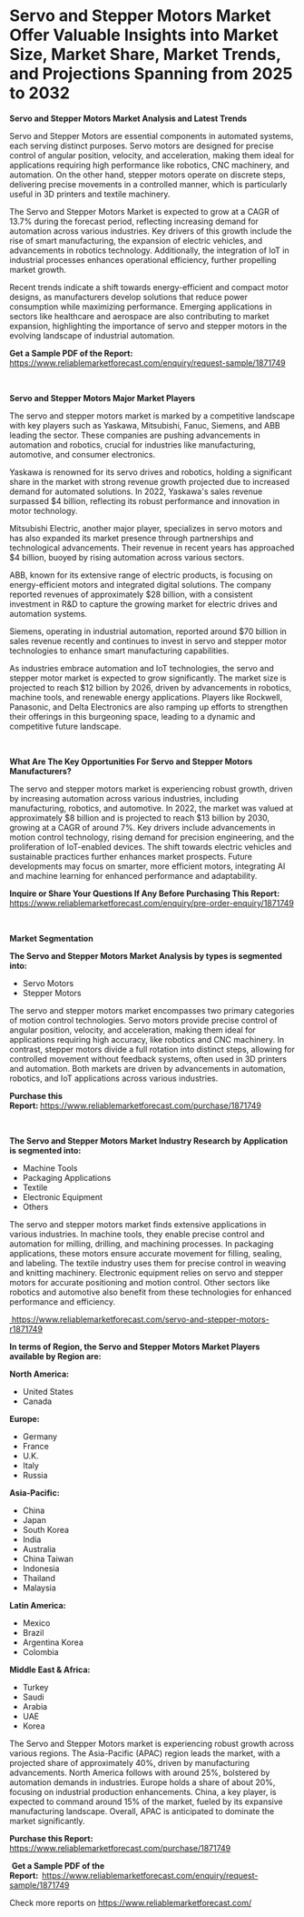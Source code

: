 <p><h1>Servo and Stepper Motors Market Offer Valuable Insights into Market Size, Market Share, Market Trends, and Projections Spanning from 2025 to 2032</h1></p><p><strong>Servo and Stepper Motors Market Analysis and Latest Trends</strong></p>
<p><p>Servo and Stepper Motors are essential components in automated systems, each serving distinct purposes. Servo motors are designed for precise control of angular position, velocity, and acceleration, making them ideal for applications requiring high performance like robotics, CNC machinery, and automation. On the other hand, stepper motors operate on discrete steps, delivering precise movements in a controlled manner, which is particularly useful in 3D printers and textile machinery.</p><p>The Servo and Stepper Motors Market is expected to grow at a CAGR of 13.7% during the forecast period, reflecting increasing demand for automation across various industries. Key drivers of this growth include the rise of smart manufacturing, the expansion of electric vehicles, and advancements in robotics technology. Additionally, the integration of IoT in industrial processes enhances operational efficiency, further propelling market growth. </p><p>Recent trends indicate a shift towards energy-efficient and compact motor designs, as manufacturers develop solutions that reduce power consumption while maximizing performance. Emerging applications in sectors like healthcare and aerospace are also contributing to market expansion, highlighting the importance of servo and stepper motors in the evolving landscape of industrial automation.</p></p>
<p><strong>Get a Sample PDF of the Report:&nbsp;</strong> <a href="https://www.reliablemarketforecast.com/enquiry/request-sample/1871749?utm_campaign=2724&utm_medium=2&utm_source=Github&utm_content=ia&utm_term=08042025&utm_id=servo-and-stepper-motors">https://www.reliablemarketforecast.com/enquiry/request-sample/1871749</a></p>
<p>&nbsp;</p>
<p><strong>Servo and Stepper Motors Major Market Players</strong></p>
<p><p>The servo and stepper motors market is marked by a competitive landscape with key players such as Yaskawa, Mitsubishi, Fanuc, Siemens, and ABB leading the sector. These companies are pushing advancements in automation and robotics, crucial for industries like manufacturing, automotive, and consumer electronics.</p><p>Yaskawa is renowned for its servo drives and robotics, holding a significant share in the market with strong revenue growth projected due to increased demand for automated solutions. In 2022, Yaskawa's sales revenue surpassed $4 billion, reflecting its robust performance and innovation in motor technology.</p><p>Mitsubishi Electric, another major player, specializes in servo motors and has also expanded its market presence through partnerships and technological advancements. Their revenue in recent years has approached $4 billion, buoyed by rising automation across various sectors.</p><p>ABB, known for its extensive range of electric products, is focusing on energy-efficient motors and integrated digital solutions. The company reported revenues of approximately $28 billion, with a consistent investment in R&D to capture the growing market for electric drives and automation systems.</p><p>Siemens, operating in industrial automation, reported around $70 billion in sales revenue recently and continues to invest in servo and stepper motor technologies to enhance smart manufacturing capabilities. </p><p>As industries embrace automation and IoT technologies, the servo and stepper motor market is expected to grow significantly. The market size is projected to reach $12 billion by 2026, driven by advancements in robotics, machine tools, and renewable energy applications. Players like Rockwell, Panasonic, and Delta Electronics are also ramping up efforts to strengthen their offerings in this burgeoning space, leading to a dynamic and competitive future landscape.</p></p>
<p>&nbsp;</p>
<p><strong>What Are The Key Opportunities For Servo and Stepper Motors Manufacturers?</strong></p>
<p><p>The servo and stepper motors market is experiencing robust growth, driven by increasing automation across various industries, including manufacturing, robotics, and automotive. In 2022, the market was valued at approximately $8 billion and is projected to reach $13 billion by 2030, growing at a CAGR of around 7%. Key drivers include advancements in motion control technology, rising demand for precision engineering, and the proliferation of IoT-enabled devices. The shift towards electric vehicles and sustainable practices further enhances market prospects. Future developments may focus on smarter, more efficient motors, integrating AI and machine learning for enhanced performance and adaptability.</p></p>
<p><strong>Inquire or Share Your Questions If Any Before Purchasing This Report:</strong> <a href="https://www.reliablemarketforecast.com/enquiry/pre-order-enquiry/1871749?utm_campaign=2724&utm_medium=2&utm_source=Github&utm_content=ia&utm_term=08042025&utm_id=servo-and-stepper-motors">https://www.reliablemarketforecast.com/enquiry/pre-order-enquiry/1871749</a></p>
<p>&nbsp;</p>
<p><strong>Market Segmentation</strong></p>
<p><strong>The Servo and Stepper Motors Market Analysis by types is segmented into:</strong></p>
<p><ul><li>Servo Motors</li><li>Stepper Motors</li></ul></p>
<p><p>The servo and stepper motors market encompasses two primary categories of motion control technologies. Servo motors provide precise control of angular position, velocity, and acceleration, making them ideal for applications requiring high accuracy, like robotics and CNC machinery. In contrast, stepper motors divide a full rotation into distinct steps, allowing for controlled movement without feedback systems, often used in 3D printers and automation. Both markets are driven by advancements in automation, robotics, and IoT applications across various industries.</p></p>
<p><strong>Purchase this Report:&nbsp;</strong><a href="https://www.reliablemarketforecast.com/purchase/1871749?utm_campaign=2724&utm_medium=2&utm_source=Github&utm_content=ia&utm_term=08042025&utm_id=servo-and-stepper-motors">https://www.reliablemarketforecast.com/purchase/1871749</a></p>
<p>&nbsp;</p>
<p><strong>The Servo and Stepper Motors Market Industry Research by Application is segmented into:</strong></p>
<p><ul><li>Machine Tools</li><li>Packaging Applications</li><li>Textile</li><li>Electronic Equipment</li><li>Others</li></ul></p>
<p><p>The servo and stepper motors market finds extensive applications in various industries. In machine tools, they enable precise control and automation for milling, drilling, and machining processes. In packaging applications, these motors ensure accurate movement for filling, sealing, and labeling. The textile industry uses them for precise control in weaving and knitting machinery. Electronic equipment relies on servo and stepper motors for accurate positioning and motion control. Other sectors like robotics and automotive also benefit from these technologies for enhanced performance and efficiency.</p></p>
<p><a href="https://www.reliablemarketforecast.com/servo-and-stepper-motors-r1871749?utm_campaign=2724&utm_medium=2&utm_source=Github&utm_content=ia&utm_term=08042025&utm_id=servo-and-stepper-motors">&nbsp;https://www.reliablemarketforecast.com/servo-and-stepper-motors-r1871749</a></p>
<p><strong>In terms of Region, the Servo and Stepper Motors Market Players available by Region are:</strong></p>
<p>
    <p> <strong> North America: </strong>
        <ul>
            <li>United States</li>
            <li>Canada</li>
        </ul>
        </p> 
    <p> <strong> Europe: </strong>
        <ul>
            <li>Germany</li>
            <li>France</li>
            <li>U.K.</li>
            <li>Italy</li>
            <li>Russia</li>
        </ul>
        </p> 
    <p> <strong> Asia-Pacific: </strong>
        <ul>
            <li>China</li>
            <li>Japan</li>
            <li>South Korea</li>
            <li>India</li>
            <li>Australia</li>
            <li>China Taiwan</li>
            <li>Indonesia</li>
            <li>Thailand</li>
            <li>Malaysia</li>
        </ul>
        </p> 
    <p> <strong> Latin America: </strong>
        <ul>
            <li>Mexico</li>
            <li>Brazil</li>
            <li>Argentina Korea</li>
            <li>Colombia</li>
        </ul>
        </p> 
    <p> <strong> Middle East & Africa: </strong>
        <ul>
            <li>Turkey</li>
            <li>Saudi</li>
            <li>Arabia</li>
            <li>UAE</li>
            <li>Korea</li>
        </ul>
    </p>
    </p>
<p><p>The Servo and Stepper Motors market is experiencing robust growth across various regions. The Asia-Pacific (APAC) region leads the market, with a projected share of approximately 40%, driven by manufacturing advancements. North America follows with around 25%, bolstered by automation demands in industries. Europe holds a share of about 20%, focusing on industrial production enhancements. China, a key player, is expected to command around 15% of the market, fueled by its expansive manufacturing landscape. Overall, APAC is anticipated to dominate the market significantly.</p></p>
<p><strong>Purchase this Report: </strong><a href="https://www.reliablemarketforecast.com/purchase/1871749?utm_campaign=2724&utm_medium=2&utm_source=Github&utm_content=ia&utm_term=08042025&utm_id=servo-and-stepper-motors">https://www.reliablemarketforecast.com/purchase/1871749</a></p>
<p>&nbsp;<strong>Get a Sample PDF of the Report:&nbsp;&nbsp;</strong><a href="https://www.reliablemarketforecast.com/enquiry/request-sample/1871749?utm_campaign=2724&utm_medium=2&utm_source=Github&utm_content=ia&utm_term=08042025&utm_id=servo-and-stepper-motors">https://www.reliablemarketforecast.com/enquiry/request-sample/1871749</a></p>
<p><strong></strong></p>
<p>Check more reports on <a href="https://www.reliablemarketforecast.com/?utm_campaign=2724&utm_medium=2&utm_source=Github&utm_content=ia&utm_term=08042025&utm_id=servo-and-stepper-motors">https://www.reliablemarketforecast.com/</a></p>